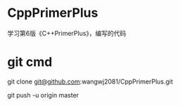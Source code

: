 # CppPrimerPlus
学习第6版《C++PrimerPlus》，编写的代码
# git cmd
git clone git@github.com:wangwj2081/CppPrimerPlus.git

git push -u origin master 
